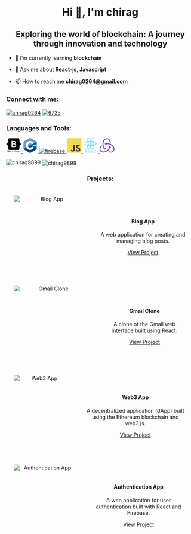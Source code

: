 
<h1 align="center">Hi 👋, I'm chirag</h1>
<h2 align="center">Exploring the world of blockchain: A journey through innovation and technology</h2>

- 🌱 I’m currently learning **blockchain**

- 💬 Ask me about **React-js, Javascript**

- 📫 How to reach me **chirag0264@gmail.com**

<h3 align="left">Connect with me:</h3>
<p align="left">
<a href="https://linkedin.com/in/chirag0264" target="blank"><img align="center" src="https://raw.githubusercontent.com/rahuldkjain/github-profile-readme-generator/master/src/images/icons/Social/linked-in-alt.svg" alt="chirag0264" height="30" width="40" /></a>
<a href="https://discord.gg/6735" target="blank"><img align="center" src="https://raw.githubusercontent.com/rahuldkjain/github-profile-readme-generator/master/src/images/icons/Social/discord.svg" alt="6735" height="30" width="40" />
</a>
<h3 align="left">Languages and Tools:</h3>
<p align="left"> <a href="https://getbootstrap.com" target="_blank" rel="noreferrer"> <img src="https://raw.githubusercontent.com/devicons/devicon/master/icons/bootstrap/bootstrap-plain-wordmark.svg" alt="bootstrap" width="40" height="40"/> </a> <a href="https://www.w3schools.com/cpp/" target="_blank" rel="noreferrer"> <img src="https://raw.githubusercontent.com/devicons/devicon/master/icons/cplusplus/cplusplus-original.svg" alt="cplusplus" width="40" height="40"/> </a> <a href="https://firebase.google.com/" target="_blank" rel="noreferrer"> <img src="https://www.vectorlogo.zone/logos/firebase/firebase-icon.svg" alt="firebase" width="40" height="40"/> </a> <a href="https://developer.mozilla.org/en-US/docs/Web/JavaScript" target="_blank" rel="noreferrer"> <img src="https://raw.githubusercontent.com/devicons/devicon/master/icons/javascript/javascript-original.svg" alt="javascript" width="40" height="40"/> </a> <a href="https://reactjs.org/" target="_blank" rel="noreferrer"> <img src="https://raw.githubusercontent.com/devicons/devicon/master/icons/react/react-original-wordmark.svg" alt="react" width="40" height="40"/> </a> <a href="https://redux.js.org" target="_blank" rel="noreferrer"> <img src="https://raw.githubusercontent.com/devicons/devicon/master/icons/redux/redux-original.svg" alt="redux" width="40" height="40"/> </a> </p>
</p>
<p><img align="left" src="https://github-readme-stats.vercel.app/api/top-langs?username=chirag9899&show_icons=true&locale=en&layout=compact" alt="chirag9899" /></p>

<p>&nbsp;<img align="center" src="https://github-readme-stats.vercel.app/api?username=chirag9899&show_icons=true&locale=en" alt="chirag9899" /></p>

<h3 align="center">Projects:</h3>

<div align="center">
  <div style="display:flex; flex-wrap: wrap; justify-content: center;">
    <div style="display:flex; align-items: center; margin: 20px;">
      <img src="https://www.hubspot.com/hubfs/what-is-a-blog-3.jpg" alt="Blog App" style="width: 300px; height: 200px; margin-right: 40px;">
      <div>
        <h4>Blog App</h4>
        <p>A web application for creating and managing blog posts.</p>
        <a href="https://blogapp-chirag9899.vercel.app/">View Project</a>
      </div>
    </div>

  </div>
    <div style="display:flex; align-items: center; margin: 20px;">
      <img src="https://cdn.dribbble.com/users/1575908/screenshots/6176109/gmail_4x.jpg?compress=1&resize=500x300&vertical=top" alt="Gmail Clone" style="width: 300px; height: 200px; margin-right: 40px;">
      <div>
        <h4>Gmail Clone</h4>
        <p>A clone of the Gmail web interface built using React.</p>
        <a href="https://fir-faca6.web.app/">View Project</a>
      </div>
    </div>

  <div style="display:flex; flex-wrap: wrap; justify-content: center;">
    <div style="display:flex; align-items: center; margin: 20px;">
      <img src="https://bs-uploads.toptal.io/blackfish-uploads/components/blog_post_page/content/cover_image_file/cover_image/1113157/retina_1708x683_COVER-bc89d4b5db5dcab55e8bf22725ef8ee0.png" alt="Web3 App" style="width: 300px; height: 200px; margin-right: 40px;">
      <div>
        <h4>Web3 App</h4>
        <p>A decentralized application (dApp) built using the Ethereum blockchain and web3.js.</p>
        <a href="https://github.com/chirag9899/Ether_App">View Project</a>
      </div>
    </div>
    <div style="display:flex; align-items: center; margin: 20px;">
      <img src="https://blog.wrappixel.com/wp-content/uploads/2020/09/react-firebase-authentication-s.jpg" alt="Authentication App" style="width: 300px; height: 200px; margin-right: 40px;">
      <div>
        <h4>Authentication App</h4>
        <p>A web application for user authentication built with React and Firebase.</p>
        <a href="https://superlative-monstera-436764.netlify.app/">View Project</a>
      </div>
    </div>

  </div>
</div>
